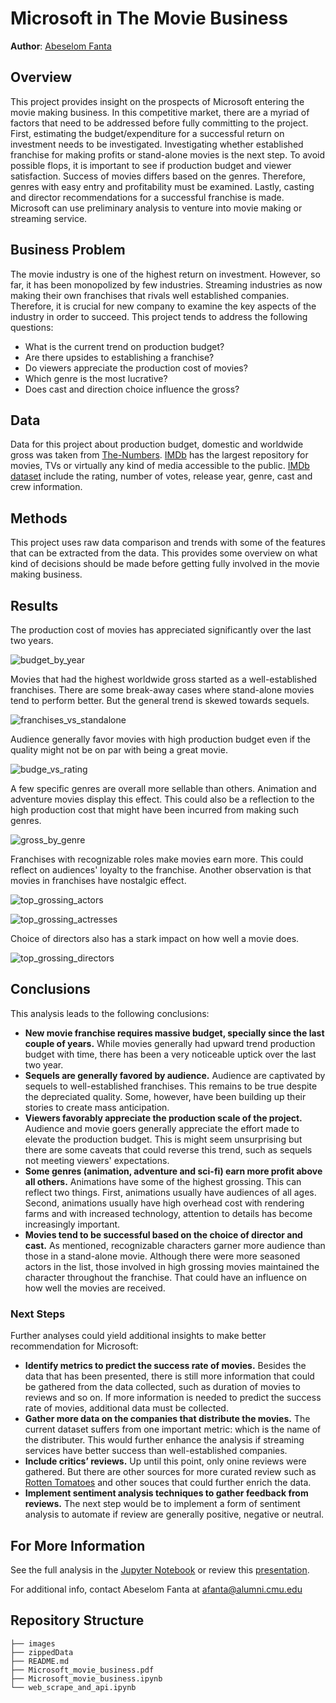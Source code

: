 # Microsoft in The Movie Business

**Author**: [Abeselom Fanta](mailto:afanta@alumni.cmu.edu)

## Overview

This project provides insight on the prospects of Microsoft entering the movie making business. In this competitive market, there are a myriad of factors that need to be addressed before fully committing to the project. First, estimating the budget/expenditure for a successful return on investment needs to be investigated. Investigating whether established franchise for making profits or stand-alone movies is the next step. To avoid possible flops, it is important to see if production budget and viewer satisfaction. Success of movies differs based on the genres. Therefore, genres with easy entry and profitability must be examined. Lastly, casting and director recommendations for a successful franchise is made. Microsoft can use preliminary analysis to venture into movie making or streaming service.

## Business Problem

The movie industry is one of the highest return on investment. However, so far, it has been monopolized by few industries. Streaming industries as now making their own franchises that rivals well established companies. Therefore, it is crucial for new company to examine the key aspects of the industry in order to succeed. This project tends to address the following questions:
- What is the current trend on production budget?
- Are there upsides to establishing a franchise? 
- Do viewers appreciate the production cost of movies? 
- Which genre is the most lucrative?
- Does cast and direction choice influence the gross?


## Data

Data for this project about production budget, domestic and worldwide gross was taken from [The-Numbers](https://www.the-numbers.com/). [IMDb](https://www.imdb.com/) has the largest repository for movies, TVs or virtually any kind of media accessible to the public. [IMDb dataset](https://datasets.imdbws.com/) include the rating, number of votes, release year, genre, cast and crew information. 


## Methods

This project uses raw data comparison and trends with some of the features that can be extracted from the data. This provides some overview on what kind of decisions should be made before getting fully involved in the movie making business. 

## Results

The production cost of movies has appreciated significantly over the last two years. 

![budget_by_year](./images/budget_by_year.png)

Movies that had the highest worldwide gross started as a well-established franchises. There are some break-away cases where stand-alone movies tend to perform better. But the general trend is skewed towards sequels. 

![franchises_vs_standalone](./images/top_grossing_world.png)

Audience generally favor movies with high production budget even if the quality might not be on par with being a great movie. 

![budge_vs_rating](./images/budge_vs_rating.png)

A few specific genres are overall more sellable than others. Animation and adventure movies display this effect. This could also be a reflection to the high production cost that might have been incurred from making such genres. 

![gross_by_genre](./images/gross_by_genre.png)

Franchises with recognizable roles make movies earn more. This could reflect on audiences' loyalty to the franchise. Another observation is that movies in franchises have nostalgic effect. 

![top_grossing_actors](./images/top_grossing_actors.png)

![top_grossing_actresses](./images/top_grossing_actresses.png)

Choice of directors also has a stark impact on how well a movie does. 

![top_grossing_directors](./images/top_grossing_directors.png)


## Conclusions

This analysis leads to the following conclusions:

- **New movie franchise requires massive budget, specially since the last couple of years.** While movies generally had upward trend production budget with time, there has been a very noticeable uptick over the last two year. 
- **Sequels are generally favored by audience.** Audience are captivated by sequels to well-established franchises. This remains to be true despite the depreciated quality. Some, however, have been building up their stories to create mass anticipation.   
- **Viewers favorably appreciate the production scale of the project.** Audience and movie goers generally appreciate the effort made to elevate the production budget. This is might seem unsurprising but there are some caveats that could reverse this trend, such as sequels not meeting viewers' expectations.    
- **Some genres (animation, adventure and sci-fi) earn more profit above all others.** Animations have some of the highest grossing. This can reflect two things. First, animations usually have audiences of all ages. Second, animations usually have high overhead cost with rendering farms and with increased technology, attention to details has become increasingly important. 
- **Movies tend to be successful based on the choice of director and cast.** As mentioned, recognizable characters garner more audience than those in a stand-alone movie. Although there were more seasoned actors in the list, those involved in high grossing movies maintained the character throughout the franchise. That could have an influence on how well the movies are received. 


### Next Steps

Further analyses could yield additional insights to make better recommendation for Microsoft:

- **Identify metrics to predict the success rate of movies.** Besides the data that has been presented, there is still more information that could be gathered from the data collected, such as duration of movies to reviews and so on. If more information is needed to predict the success rate of movies, additional data must be collected.  
- **Gather more data on the companies that distribute the movies.** The current dataset suffers from one important metric: which is the name of the distributer. This would further enhance the analysis if streaming services have better success than well-established companies.    
- **Include critics’ reviews.** Up until this point, only onine reviews were gathered. But there are other sources for more curated review such as [Rotten Tomatoes](https://www.rottentomatoes.com/) and other souces that could further enrich the data. 
- **Implement sentiment analysis techniques to gather feedback from reviews.** The next step would be to implement a form of sentiment analysis to automate if review are generally positive, negative or neutral.  

## For More Information

See the full analysis in the [Jupyter Notebook](./Microsoft_movie_business.ipynb) or review this [presentation](./Microsoft_movie_business.pdf).

For additional info, contact Abeselom Fanta at [afanta@alumni.cmu.edu](mailto:afanta@alumni.cmu.edu)


## Repository Structure

```
├── images
├── zippedData
├── README.md
├── Microsoft_movie_business.pdf
├── Microsoft_movie_business.ipynb
└── web_scrape_and_api.ipynb
```

